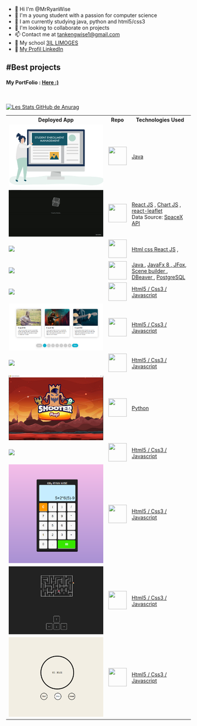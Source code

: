 - 👋 Hi I'm @MrRyanWise
- 👀 I'm a young student with a passion for computer science 
- 🌱 I am currently studying java, python and html5/css3
- 💞️ I'm looking to collaborate on projects  
- 📫 Contact me at tankengwise1@gmail.com
- 🌱 My school <a href="https://www.3il-ingenieurs.fr">3IL LIMOGES</a><br>
- 🌱 <a href="https://www.linkedin.com/in/ryan-wise-tankeng-442a95197/">My Profil LinkedIn</a>


<h2><b>#Best projects</b>  </h2> <h4> My PortFolio : <a href="https://mrryanwise.github.io/RYANWISEPORTFOLIO/index.html">Here :) </a></h4>
<br/>

[![Les Stats GitHub de Anurag](https://github-readme-stats.vercel.app/api?username=MrRyanWise)](https://github.com/anuraghazra/github-readme-stats)
 
<table>
  <tr>
    <th><b><center>Deployed App</center></b></th>
    <th><b><center>Repo</center></b></th>  
    <th><b><center>Technologies Used</center></b></th>
  </tr>
  
 <tr>
  <td><a href="https://github.com/MrRyanWise/StudentManagement" target="_blank"><img src="https://github.com/MrRyanWise/StudentManagement/blob/main/src/img/logo.png?raw=true" /> </a></td>
  <td><a href="https://github.com/MrRyanWise/StudentManagement"><img src="https://cdn.iconscout.com/icon/free/png-256/github-153-675523.png" height="50px" width="50px"/></a></td>
  <td><a href="https://docs.oracle.com/en/java/" target="_blank">Java</a></td>
 </tr>
 
 <tr>
    <td><a href="https://0cgzob.csb.app/"><img src="https://github.com/MrRyanWise/RyanSpace-X-Dashboard/raw/main/src/Assets/Space%20X.gif"/></a></td>
    <td><a href="https://github.com/MrRyanWise/RyanSpace-X-Dashboard"><img src="https://cdn.iconscout.com/icon/free/png-256/github-153-675523.png" height="50px" width="50px"/></a></td>
    <td>  
          <a href="https://reactjs.org">React JS</a> , 
          <a href="https://react-chartjs-2.js.org">Chart JS</a> , 
          <a href="https://react-leaflet.js.org">react-leaflet</a> 
      <br/>Data Source: <a href="https://github.com/r-spacex/SpaceX-API">SpaceX API</a>
    </td>
  </tr>
  
 
   <tr>
    <td><a href="https://github.com/MrRyanWise/CryptoHunter"><img src="https://github.com/MrRyanWise/CryptoHunter/raw/main/src/CryptoHunter.gif"/></a></td>
    <td><a href="https://github.com/MrRyanWise/CryptoHunter"><img src="https://cdn.iconscout.com/icon/free/png-256/github-153-675523.png" height="50px" width="50px"/></a></td>
    <td>  <a href="#">Html css </a>
          <a href="https://reactjs.org">React JS</a> ,  
    </td>
  </tr>
 
 
 
   <tr>
    <td><a href="https://github.com/MrRyanWise/RyanHackathon"> <img src="https://github.com/MrRyanWise/RyanHackathon/raw/main/src/Assets/Hackathon.gif?raw=true"/> </a></td>
    <td><a href="https://github.com/MrRyanWise/RyanHackathon"> <img src="https://cdn.iconscout.com/icon/free/png-256/github-153-675523.png" height="50px" width="50px"/> </a></td>
    <td><a href="https://docs.oracle.com/en/java/"> Java </a>,
        <a href="https://docs.oracle.com/javase/8/javafx/api/toc.htm"> JavaFx 8 , JFox</a>,
        <a href="https://docs.oracle.com/javase/8/javase-clienttechnologies.htm"> Scene builder </a>,
        <a href="https://dbeaver.com/docs/wiki/"> DBeaver </a>,
        <a href="https://www.postgresql.org/docs/current/index.html"> PostgreSQL </a>
     </td>
  </tr>
  
  <tr>
     <td><a href="https://mrryanwise.github.io/RyanTodoList/"><img src="https://github.com/MrRyanWise/RyanTodoList/raw/main/RyanTodoList.gif"/></a></td>          
     <td><a href="https://github.com/MrRyanWise/RyanTodoList"> <img src="https://cdn.iconscout.com/icon/free/png-256/github-153-675523.png" height="50px" width="50px"/> </a></td>
     <td><a href="https://github.com/MrRyanWise/RyanTodoList"> Html5 / Css3 / Javascript </a></td>
   </tr>
 
 
 <tr>
     <td><a href="https://mrryanwise.github.io/WorkingPagination/"><img src="https://github.com/MrRyanWise/WorkingPagination/blob/main/img/fond.png?raw=true"/></a></td>     
     <td><a href="https://github.com/MrRyanWise/WorkingPagination"> <img src="https://cdn.iconscout.com/icon/free/png-256/github-153-675523.png" height="50px" width="50px"/> </a></td>
     <td><a href="https://github.com/MrRyanWise/WorkingPagination"> Html5 / Css3 / Javascript </a></td>
   </tr>
 
   <tr>
     <td><a href="https://mrryanwise.github.io/RyanConnect4/"><img src="https://github.com/MrRyanWise/RyanConnect4/raw/main/Images/Connect_4.gif"/></a></td>          
     <td><a href="https://github.com/MrRyanWise/RyanConnect4"> <img src="https://cdn.iconscout.com/icon/free/png-256/github-153-675523.png" height="50px" width="50px"/> </a></td>
     <td><a href="https://github.com/MrRyanWise/RyanConnect4"> Html5 / Css3 / Javascript </a></td>
   </tr>

   <tr>
     <td><a href="https://github.com/MrRyanWise/RyanJeuxZombiePython"><img src="https://github.com/MrRyanWise/RyanJeuxZombiePython/raw/main/Assets/Accueil.png"/></a></td>          
     <td><a href="https://github.com/MrRyanWise/RyanJeuxZombiePython"> <img src="https://cdn.iconscout.com/icon/free/png-256/github-153-675523.png" height="50px" width="50px"/> </a></td>
     <td><a href="https://www.python.org/doc/"> Python </a></td>
   </tr>
  
   <tr>
     <td><a href="https://mrryanwise.github.io/Ryantictactoe.io/"><img src="https://github.com/MrRyanWise/Ryantictactoe.io/raw/main/images/TicTacToe.png"/></a></td>          
     <td><a href="https://github.com/MrRyanWise/Ryantictactoe.io/blob/main/README.md"> <img src="https://cdn.iconscout.com/icon/free/png-256/github-153-675523.png" height="50px" width="50px"/> </a></td>
     <td><a href="https://mrryanwise.github.io/Ryantictactoe.io/"> Html5 / Css3 / Javascript </a></td>
   </tr>
  
   <tr>
     <td><a href="https://mrryanwise.github.io/RyanCalculatrice/"><img src="https://github.com/MrRyanWise/RyanCalculatrice/raw/main/Calcc.png"/></a></td>   
     <td><a href="https://github.com/MrRyanWise/RyanCalculatrice"> <img src="https://cdn.iconscout.com/icon/free/png-256/github-153-675523.png" height="50px" width="50px"/> </a></td>
     <td><a href="https://mrryanwise.github.io/RyanCalculatrice/"> Html5 / Css3 / Javascript </a></td>
   </tr>
  
  <tr>
     <td><a href="https://mrryanwise.github.io/RyanMaze/"><img src="https://github.com/MrRyanWise/RyanLabyrinthe/raw/main/Assets/Maze.png"/></a></td>   
     <td><a href="https://github.com/MrRyanWise/RyanMaze"> <img src="https://cdn.iconscout.com/icon/free/png-256/github-153-675523.png" height="50px" width="50px"/> </a></td>
     <td><a href="https://github.com/MrRyanWise/RyanMaze"> Html5 / Css3 / Javascript </a></td>
   </tr>
 
 
  <tr>
     <td><a href="https://mrryanwise.github.io/StopWatch/"><img src="https://github.com/MrRyanWise/StopWatch/raw/main/src/img/watch.png"/></a></td>   
     <td><a href="https://github.com/MrRyanWise/StopWatch"> <img src="https://cdn.iconscout.com/icon/free/png-256/github-153-675523.png" height="50px" width="50px"/> </a></td>
     <td><a href="https://github.com/MrRyanWise/StopWatch"> Html5 / Css3 / Javascript </a></td>
   </tr>

</table> 


